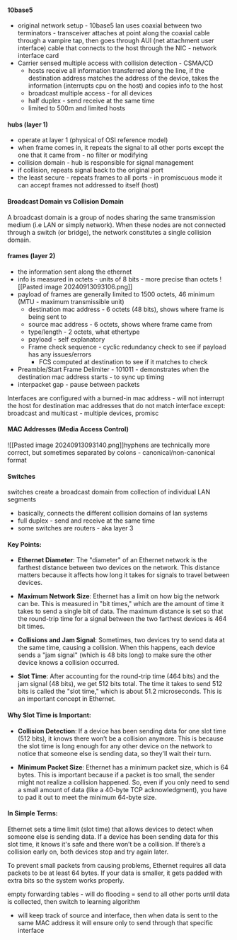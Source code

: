 #### 10base5
- original network setup - 10base5 lan uses coaxial between two terminators - transceiver attaches at point along the coaxial cable through a vampire tap, then goes through AUI (net attachment user interface) cable that connects to the host through the NIC - network interface card
- Carrier sensed multiple access with collision detection - CSMA/CD
	- hosts receive all information transferred along the line, if the destination address matches the address of the device, takes the information (interrupts cpu on the host) and copies info to the host
	- broadcast multiple access - for all devices
	- half duplex - send receive at the same time
	- limited to 500m and limited hosts

#### hubs (layer 1)
- operate at layer 1 (physical of OSI reference model)
- when frame comes in, it repeats the signal to all other ports except the one that it came from - no filter or modifying
- collision domain - hub is responsible for signal management
- if collision, repeats signal back to the original port
- the least secure - repeats frames to all ports - in promiscuous mode it can accept frames not addressed to itself (host)

#### Broadcast Domain vs Collision Domain
A broadcast domain is a group of nodes sharing the same transmission medium (i.e LAN or simply network). When these nodes are not connected through a switch (or bridge), the network constitutes a single collision domain.

#### frames (layer 2)
- the information sent along the ethernet
- info is measured in octets - units of 8 bits - more precise than octets
![[Pasted image 20240913093106.png]]
- payload of frames are generally limited to 1500 octets, 46 minimum (MTU - maximum transmissible unit)
	- destination mac address - 6 octets (48 bits), shows where frame is being sent to
	- source mac address - 6 octets, shows where frame came from
	- type/length - 2 octets, what ethertype
	- payload - self explanatory
	- Frame check sequence - cyclic redundancy check to see if payload has any issues/errors
		- FCS computed at destination to see if it matches to check
- Preamble/Start Frame Delimiter - 101011 - demonstrates when the destination mac address starts - to sync up timing
- interpacket gap - pause between packets

 Interfaces are configured with a burned-in mac address - will not interrupt the host for destination mac addresses that do not match interface
	 except: broadcast and multicast - multiple devices, promisc

#### MAC Addresses (Media Access Control)

![[Pasted image 20240913093140.png]]hyphens are technically more correct, but sometimes separated by colons - canonical/non-canonical format

#### Switches

switches create a broadcast domain from collection of individual LAN segments
- basically, connects the different collision domains of lan systems
- full duplex - send and receive at the same time 
- some switches are routers - aka layer 3

#### Key Points:

- **Ethernet Diameter**: The "diameter" of an Ethernet network is the farthest distance between two devices on the network. This distance matters because it affects how long it takes for signals to travel between devices.
    
- **Maximum Network Size**: Ethernet has a limit on how big the network can be. This is measured in "bit times," which are the amount of time it takes to send a single bit of data. The maximum distance is set so that the round-trip time for a signal between the two farthest devices is 464 bit times.
    
- **Collisions and Jam Signal**: Sometimes, two devices try to send data at the same time, causing a collision. When this happens, each device sends a "jam signal" (which is 48 bits long) to make sure the other device knows a collision occurred.
    
- **Slot Time**: After accounting for the round-trip time (464 bits) and the jam signal (48 bits), we get 512 bits total. The time it takes to send 512 bits is called the "slot time," which is about 51.2 microseconds. This is an important concept in Ethernet.
    
#### Why Slot Time is Important:

- **Collision Detection**: If a device has been sending data for one slot time (512 bits), it knows there won’t be a collision anymore. This is because the slot time is long enough for any other device on the network to notice that someone else is sending data, so they'll wait their turn.
    
- **Minimum Packet Size**: Ethernet has a minimum packet size, which is 64 bytes. This is important because if a packet is too small, the sender might not realize a collision happened. So, even if you only need to send a small amount of data (like a 40-byte TCP acknowledgment), you have to pad it out to meet the minimum 64-byte size.
    

#### In Simple Terms:

Ethernet sets a time limit (slot time) that allows devices to detect when someone else is sending data. If a device has been sending data for this slot time, it knows it's safe and there won’t be a collision. If there’s a collision early on, both devices stop and try again later.

To prevent small packets from causing problems, Ethernet requires all data packets to be at least 64 bytes. If your data is smaller, it gets padded with extra bits so the system works properly.

empty forwarding tables - will do flooding = send to all other ports until data is collected, then switch to learning algorithm
- will keep track of source and interface, then when data is sent to the same MAC address it will ensure only to send through that specific interface